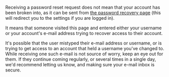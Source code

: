 Receiving a password reset request does not mean that your account has been broken into, as it can be sent from [the password recovery page](http://osu.ppy.sh/p/forgot) (this will redirect you to the settings if you are logged in).

It means that someone visited this page and entered either your username or your account's e-mail address trying to recover access to their account.

It's possible that the user mistyped their e-mail address or username, or is trying to get access to an account that held a username you've changed to. While receiving one such e-mail is not source of worry, keep an eye out for them. If they continue coming regularly, or several times in a single day, we'd recommend letting us know, and making sure your e-mail inbox is secure.